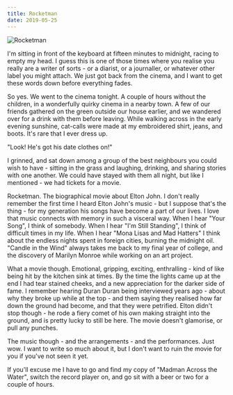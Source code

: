 ```yaml
---
title: Rocketman
date: 2019-05-25
---
```


![Rocketman](https://source.unsplash.com/dUPDhdeCN84/1600x900)

I'm sitting in front of the keyboard at fifteen minutes to midnight, racing to empty my head. I guess this is one of those times where you realise you really are a writer of sorts - or a diarist, or a journaller, or whatever other label you might attach. We just got back from the cinema, and I want to get these words down before everything fades.

So yes. We went to the cinema tonight. A couple of hours without the children, in a wonderfully quirky cinema in a nearby town. A few of our friends gathered on the green outside our house earlier, and we wandered over for a drink with them before leaving. While walking across in the early evening sunshine, cat-calls were made at my embroidered shirt, jeans, and boots. It's rare that I ever dress up.

"Look! He's got his date clothes on!"

I grinned, and sat down among a group of the best neighbours you could wish to have - sitting in the grass and laughing, drinking, and sharing stories with one another. We could have stayed with them all night, but like I mentioned - we had tickets for a movie.

Rocketman. The biographical movie about Elton John. I don't really remember the first time I heard Elton John's music - but I suppose that's the thing - for my generation his songs have become a part of our lives. I love that music connects with memory in such a visceral way. When I hear "Your Song", I think of somebody. When I hear "I'm Still Standing", I think of difficult times in my life. When I hear "Mona Lisas and Mad Hatters" I think about the endless nights spent in foreign cities, burning the midnight oil. "Candle in the Wind" always takes me back to my final year of college, and the discovery of Marilyn Monroe while working on an art project.

What a movie though. Emotional, gripping, exciting, enthralling - kind of like being hit by the kitchen sink at times. By the time the lights came up at the end I had tear stained cheeks, and a new appreciation for the darker side of fame. I remember hearing Duran Duran being interviewed years ago - about why they broke up while at the top - and them saying they realised how far down the ground had become, and that they were petrified. Elton didn't stop though - he rode a fiery comet of his own making straight into the ground, and is pretty lucky to still be here. The movie doesn't glamorise, or pull any punches.

The music though - and the arrangements - and the performances. Just wow. I want to write so much about it, but I don't want to ruin the movie for you if you've not seen it yet.

If you'll excuse me I have to go and find my copy of "Madman Across the Water", switch the record player on, and go sit with a beer or two for a couple of hours.